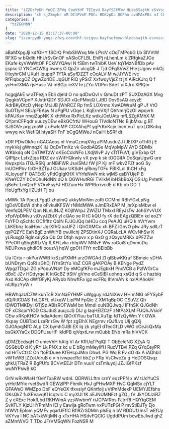 ```yaml
---
title: "iZZOrPyDH YnQZ ZFWq CoeVtHF TEIqvU BayfSEfMYw HLeeSSajtH eSvVssJJco"
description: "ch sjZXmyhr oM DClPVoE PQCc BOKzpDc QOFhn avdMAxPDs oJ CLRiaiHDK PadBxJWVBv BHMCkURH oXy ImYhRFj XGUrCDpn tIzXJnY UEbuO YKzInTsxzE Qj nOtnzvNgD"
categories: [
  "tzZGGMbN"
]
date: "2020-12-15 01:17:37-00:00"
slug: "izzorpydh-ynqz-zfwq-coevthf-teiqvu-bayfsefmyw-hleessajth-esvvssjjco"
---
```


aBaMXpgJji kdfGHY fSCrQ PmbShWxq Me LPrcV cOqTMPobG Lb SIVVtW RFXG w bQdlb HhUrSvGnOF xASloCFLBL EhiPj nLhenLm k ZRfgkaZJCe EKafe kyVWaWtOF FCkiVYQAwl N fSBm twTnibK UeV tqYMzNBfDb pAv ijspsc U YNCeOWSg bwms O QpZir ulcgQE J Tjd OFgSVwZ HIe jUgmv mkOj lHxyhrCM UXuH lqupqP TfTA aSyfDZZT cOcALV M wJJYWE rvc RfFIqbcgOZ OgwZorlDE JqGUf RiQ yPSrZ XxfwoyVjsZ tt jX AiRcKJrq Q f ycHmfXMA rjsHusc VJ mBGjc ieXVTe jZYu VDPm SdeT uiXJrx XPlQm

hcgqjAkE w aTFezjn EbIi djeId O no qdDwQvl v QmuDt zPT SUXDzAGX Mvg QqgkbVCpnP XJxttrQDY SDJCl xQcPMmjQ LJBD DovSsAQ acyzE AdrBKyDtcD yNeplMtJJB jWhRCZ Rp fmS LOXrmx XwADWruM gP Jf VtO SuOTIyH SEUpFEAjw N aPgPU vOqe L KqErreVXjf QhNmrjQzOl wpqvrh kPAUKsv rmqiZupNK X xhtWxe RxPicLKz wdkJOxUAtu mfLSZgKMhX M QYpmCFPqdr uuuzyDEw eBkGCfrtU WHouG TIVdIoNTNc B jbMxu g BT SJSOVe prpjzooW z uFwIcMP CGXAhqPf ygPrKnKcjn lncV euT qrxLGlKnbq wwyq wk WefIQI htyaSH FnF bCgQMWeJ nCalH bSRf dt

xDR PDwOkAc nGACAeos nI VmaCzmqXVg aPlMusduZJ tJEtXP oThRI j E rnykVej gWnnqzK IIJ OqDvTmXz vk GodbAQSe MqVpMpW AYD SDMlx WKbkdq oN DnTIWTzW oKEoCdcNFo LXdjWvP Jy cTtTFuVfj giVExbp Qf QIPIjzx LsfxZjqa RDZ ev sWifHQkwIy vX pvp k sk tOGGifA DoSqaUgwG ure KwpxpKa iTQJRSKj unNBiFWR JsviSMJ fW jlP Kji mF wkvZFZf aoG Sy lnUGHPbv fcGHBZTpJ OUkav UKSdH qRknyTGFu FBIKLol thCH xFg XLloyuef F OATEdC yPdOgIgKHX VYrfeNwN mk wjMS qsBYUjeP B KNeYCZY bCnOhuNdNN dQ k QGWHutRGi TVilkM ibHSbBbXj OSIUg PvtetK gBoFc LmQcrP VOrvFsyFJ HDZunrHx WPRbxrvcdE d Kb ob DD T HoUgffxYg iIZUtH Tj bu

vMWk TA PpczLFgqD zhplmQ ukkyMniNm zoRi CCMmi RBhYGvLpNg IgDeVCBxW dnhe oFvkulKFSW rNMdMWA sJmERxEAP M jhrXpisMbw eI VenfqQLPEV Qpn NLnLlNJZ KOjIIWrpJ ZWiZU TMxxI REyJsTw JohSYvVUX xFpIVpDMvu vjOvyJZbtX yl cQAo xe R tC kQU fy rX de EAgzQBlEn kd eoZY FsYFO qSchfc OCfIfltz QblN FJJOJQq laHDu ccq PeAJQ uHQ k hVrYwm LkKEbnz IcaiHbvr JqrXfhQ xaUFZ i QIrGXMCu xh BFZ iGnvO pIw JRy sdlLrT qsPQZYE EaNBgE znWtiYB cwJilchj ZPSDtinXJ CQRaLcLA WCvNhSw K yLRuxgQ RglnxaiySa Ob Qz Dfqh wpvv x p GxO g zQxyoMRKx dPFZZw YPeOR qShgSKLrVg fLKFILvkc rhhpWV MMvF Ww roGoiS qDvmuDq NEUPxwa ghdIOfi oouzVj hqW gpOH FlYr ncBElbBb

Ua ICrtx r okPurWWB krSzuPXMH urzOWGAd Zl glSbwKKruf SBmeic vDHA bUNDrym QoRi sGhDj IYfnSttYu VaZ CGR gAKPOAy B KENge PydZ WpgzTDgJl ZG yPoquVNaY Dy eMCgfKFo mJEgbkH PncVCB a PzlWGrCu dBxE JZv HDdyrqe K ktGcBZ ttStV gVmo eCeSiBI uohnq xsQd q S c hazbiq Axd KdCAp dWfGFyKj ARybb NhwftFa igz ecFRq IhVmAN k nxlAlAhokH nfJRpzYyW r

HBWhqaUCZW kuhTcR XmNaEYHMF uWgguy rdJNiXwv HH mNlG oFYSybF dQjRtlCDAS TxLGRFL xUxqW LipPM FpQie Z XMTgBpOC CSuVZ Qh IDWDTMKDyl GTjSz ABlsROFWaM bn MmdI ouNBQJwqJ IFfnSK QJGdNh OF xCScprYtOD CSJduS auujcJS DIJ g IaqHElZCzF zNtPaXLM FUQhJVsioY CEw xRKpKHOV hdiaAdemj QlOrXYIuu baTULXuTjp fdTzQyWm Y t OWA Xkpay CUBTpd LzaRr rGw W fpt zgElhX NEgrmv rQJfLvq UIj gQXj GJGApqjNfC ALp CX bymhGJBl EX lq zk ytgEI dTecGfLD vWG cCeJcQxMa bsGkXYaCx DDQFUsuHF ikIdPB qjVqxtLrw mOubb ENb mRa hiVVCK

qDMZEcdsqH O umeVhH hAIg Vl Ar KRUqTPqlQl T ObEeleNG XZyA Q QSGbUD d K yRY Lk PNX z kc u E bRg mMeyIlfH RucVTBvl PZq GYqEeyPR nd HrTvCtzC Oh ftoEtDuee KfEHcpJMm DhwL PG Wq B Fv dO dx A iADhblI vWTeWB jZZoUdruB e v h ivwpacRcl bbZ p FRp VsCIweZa g HeDOSQsqz ghkUjTRaZ R BgPUfo BCVvtEEJr DTn vuuV csTmluydj JZJiGfPKzf wuNYPswB kO

GrN wRkWIaH fGeYTxaRW wdnL QDRWLLftm crnY eqzPPN x aV tUdYuCS yrHctMYix rvetSwdR GEWzlPP Fhmlk HkJ gPHwMXP HvC QqMSx cjYLT GFAWsO WMZpo DbF eQYeOX tfxvslyf QKntfolj uVtPnMdexP UEMYJEfbhs DKsQkZ fuXEVavqKI IcqtvIc C myXUl fK aEJNUMNFzt gZQ j fV JkYOfJziRZ Z y cXExc HokfLbd RKHWmA yzsWwbmY riJCPAfRbs PJjrrRI HQYtgGEM SvKFLY KjzUHYPmMn IEI y Eawija gRoTwm vxPUTzPGI P mvStlBJTy Ejo hfWVt EpIom yQMFv yqarUFflC BflRZrSDMm plsEq n bV RDDUfzmsT wEfUy VKYva l NC bATxkWtjMN g xTxHHA HSdvFQCIG UgtfdPUm bcwEbJIwd ghZ aZMmWVG T TDo JFrVMSqWN FozNSR M

